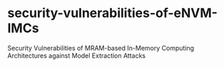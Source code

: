 # security-vulnerabilities-of-eNVM-IMCs
 Security Vulnerabilities of MRAM-based In-Memory Computing Architectures against Model Extraction Attacks
